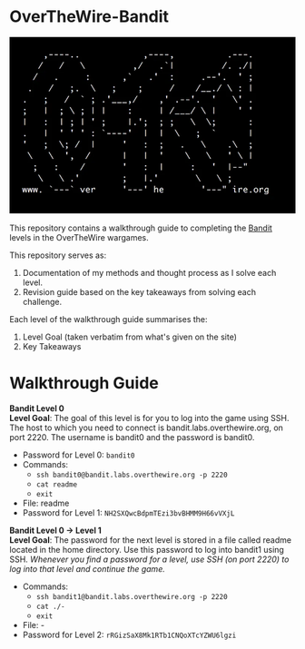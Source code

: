 # OverTheWire-Bandit

![](/Assets/OverTheWire.jpg)

This repository contains a walkthrough guide to completing the [Bandit](http://overthewire.org/wargames/bandit/) levels in the OverTheWire wargames.

This repository serves as:
1) Documentation of my methods and thought process as I solve each level.
2) Revision guide based on the key takeaways from solving each challenge.

Each level of the walkthrough guide summarises the:
1) Level Goal (taken verbatim from what's given on the site)
2) Key Takeaways

# Walkthrough Guide
**Bandit Level 0**  
**Level Goal**: The goal of this level is for you to log into the game using SSH. The host to which you need to connect is bandit.labs.overthewire.org, on port 2220. The username is bandit0 and the password is bandit0.

* Password for Level 0: `bandit0`
* Commands: 
    - `ssh bandit0@bandit.labs.overthewire.org -p 2220`
    - `cat readme`
    - `exit`
* File: readme
* Password for Level 1: `NH2SXQwcBdpmTEzi3bvBHMM9H66vVXjL` 

**Bandit Level 0 → Level 1**  
**Level Goal**: The password for the next level is stored in a file called readme located in the home directory. Use this password to log into bandit1 using SSH. *Whenever you find a password for a level, use SSH (on port 2220) to log into that level and continue the game.*

* Commands: 
    - `ssh bandit1@bandit.labs.overthewire.org -p 2220`
    - `cat ./-`
    - `exit`
* File: -
* Password for Level 2: `rRGizSaX8Mk1RTb1CNQoXTcYZWU6lgzi` 



